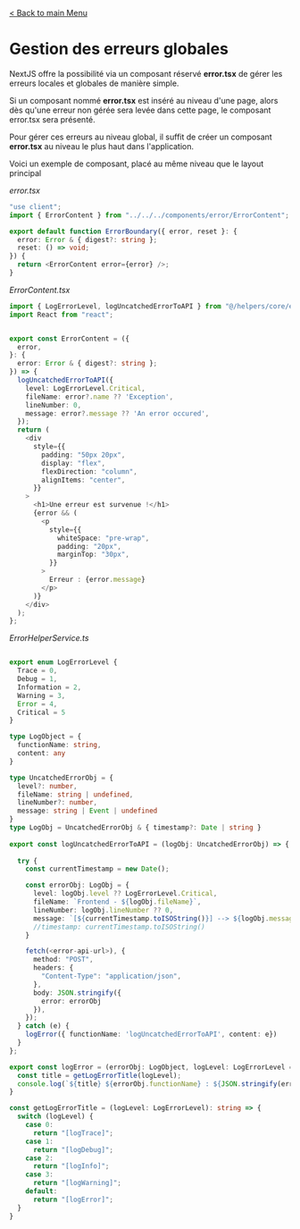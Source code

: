 [< Back to main Menu](https://github.com/gsoulie/react-resources/blob/master/react-presentation.md)    

# Gestion des erreurs globales

NextJS offre la possibilité via un composant réservé **error.tsx** de gérer les erreurs locales et globales de manière simple. 

Si un composant nommé **error.tsx** est inséré au niveau d'une page, alors dès qu'une erreur non gérée sera levée dans cette page, le composant error.tsx sera présenté.

Pour gérer ces erreurs au niveau global, il suffit de créer un composant **error.tsx** au niveau le plus haut dans l'application.

Voici un exemple de composant, placé au même niveau que le layout principal 

*error.tsx*
````typescript
"use client";
import { ErrorContent } from "../../../components/error/ErrorContent";

export default function ErrorBoundary({ error, reset }: {
  error: Error & { digest?: string };
  reset: () => void;
}) {
  return <ErrorContent error={error} />;
}
````

*ErrorContent.tsx*
````typescript
import { LogErrorLevel, logUncatchedErrorToAPI } from "@/helpers/core/errorHelper.service";
import React from "react";


export const ErrorContent = ({
  error,
}: {
  error: Error & { digest?: string };
}) => {
  logUncatchedErrorToAPI({
    level: LogErrorLevel.Critical,
    fileName: error?.name ?? 'Exception',
    lineNumber: 0,
    message: error?.message ?? 'An error occured',
  });
  return (
    <div
      style={{
        padding: "50px 20px",
        display: "flex",
        flexDirection: "column",
        alignItems: "center",
      }}
    >
      <h1>Une erreur est survenue !</h1>
      {error && (
        <p
          style={{
            whiteSpace: "pre-wrap",
            padding: "20px",
            marginTop: "30px",
          }}
        >
          Erreur : {error.message}
        </p>
      )}
    </div>
  );
};
````


*ErrorHelperService.ts*
````typescript

export enum LogErrorLevel {
  Trace = 0,
  Debug = 1,
  Information = 2,
  Warning = 3,
  Error = 4,
  Critical = 5
}

type LogObject = {
  functionName: string,
  content: any
}

type UncatchedErrorObj = {
  level?: number,
  fileName: string | undefined,
  lineNumber?: number,
  message: string | Event | undefined
}
type LogObj = UncatchedErrorObj & { timestamp?: Date | string } 
  
export const logUncatchedErrorToAPI = (logObj: UncatchedErrorObj) => {
  
  try {
    const currentTimestamp = new Date();

    const errorObj: LogObj = {
      level: logObj.level ?? LogErrorLevel.Critical,
      fileName: `Frontend - ${logObj.fileName}`,
      lineNumber: logObj.lineNumber ?? 0,
      message: `[${currentTimestamp.toISOString()}] --> ${logObj.message}`,
      //timestamp: currentTimestamp.toISOString()
    }

    fetch(<error-api-url>), {
      method: "POST",
      headers: {
        "Content-Type": "application/json",
      },
      body: JSON.stringify({
        error: errorObj
      }),
    });
  } catch (e) {
    logError({ functionName: 'logUncatchedErrorToAPI', content: e})
  }
};

export const logError = (errorObj: LogObject, logLevel: LogErrorLevel = 4) => {
  const title = getLogErrorTitle(logLevel);
  console.log(`${title} ${errorObj.functionName} : ${JSON.stringify(errorObj)}`);
}

const getLogErrorTitle = (logLevel: LogErrorLevel): string => {  
  switch (logLevel) {
    case 0:
      return "[logTrace]";
    case 1:
      return "[logDebug]";
    case 2:
      return "[logInfo]";
    case 3:
      return "[logWarning]";
    default:
      return "[logError]";
  }
}
````
